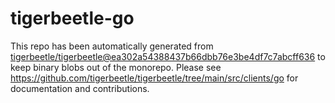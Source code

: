 # tigerbeetle-go
This repo has been automatically generated from
[tigerbeetle/tigerbeetle@ea302a54388437b66dbb76e3be4df7c7abcff636](https://github.com/tigerbeetle/tigerbeetle/commit/ea302a54388437b66dbb76e3be4df7c7abcff636)
to keep binary blobs out of the monorepo.
Please see
<https://github.com/tigerbeetle/tigerbeetle/tree/main/src/clients/go>
for documentation and contributions.